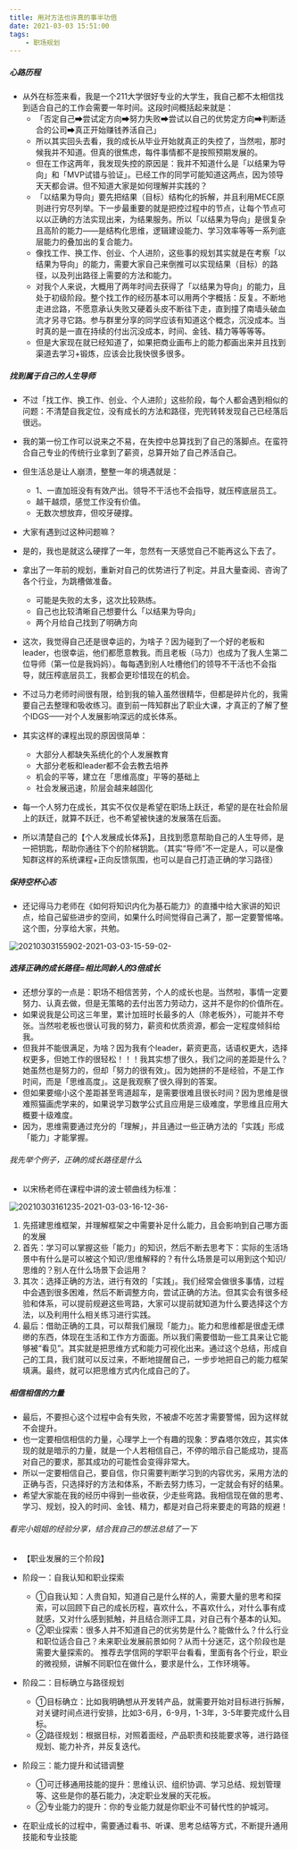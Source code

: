 ```yaml
---
title: 用对方法也许真的事半功倍
date: 2021-03-03 15:51:00
tags:
    - 职场规划
---
```



##### 心路历程

- 从外在标签来看，我是一个211大学很好专业的大学生，我自己都不太相信找到适合自己的工作会需要一年时间。这段时间概括起来就是：
  - 「否定自己➡尝试定方向➡努力失败➡尝试以自己的优势定方向➡判断适合的公司➡真正开始赚钱养活自己」
  - 所以其实回头去看，我的成长从毕业开始就真正的失控了，当然啦，那时候我并不知道。但真的很焦虑，每件事情都不是按照预期发展的。
  - 但在工作这两年，我发现失控的原因是：我并不知道什么是「以结果为导向」和「MVP试错与验证」。已经工作的同学可能知道这两点，因为领导天天都会讲。但不知道大家是如何理解并实践的？
  - 「以结果为导向」要先把结果（目标）结构化的拆解，并且利用MECE原则进行穷尽列举。下一步最重要的就是把控过程中的节点，让每个节点可以以正确的方法实现出来，为结果服务。所以「以结果为导向」是很复杂且高阶的能力——是结构化思维，逻辑建设能力、学习效率等等一系列底层能力的叠加出的复合能力。
  - 像找工作、换工作、创业、个人进阶，这些事的规划其实就是在考察「以结果为导向」的能力，需要大家自己来倒推可以实现结果（目标）的路径，以及列出路径上需要的方法和能力。
  - 对我个人来说，大概用了两年时间去获得了「以结果为导向」的能力，且处于初级阶段。整个找工作的经历基本可以用两个字概括：反复。不断地走进岔路，不愿意承认失败又硬着头皮不断往下走，直到撞了南墙头破血流才另寻它路。参与群里分享的同学应该有知道这个概念，沉没成本。当时真的是一直在持续的付出沉没成本，时间、金钱、精力等等等等。
  - 但是大家现在就已经知道了，如果把商业画布上的能力都画出来并且找到渠道去学习+锻炼，应该会比我快很多很多。

##### 找到属于自己的人生导师

- 不过「找工作、换工作、创业、个人进阶」这些阶段，每个人都会遇到相似的问题：不清楚自我定位，没有成长的方法和路径，兜兜转转发现自己已经落后很远。
- 我的第一份工作可以说来之不易，在失控中总算找到了自己的落脚点。在蛮符合自己专业的传统行业拿到了薪资，总算开始了自己养活自己。
- 但生活总是让人崩溃，整整一年的境遇就是：
  - 1、一直加班没有有效产出。领导不干活也不会指导，就压榨底层员工。
  - 越干越烦，感觉工作没有价值。
  - 无数次想放弃，但咬牙硬撑。
- 大家有遇到过这种问题嘛？
- 是的，我也是就这么硬撑了一年，忽然有一天感觉自己不能再这么下去了。
- 拿出了一年前的规划，重新对自己的优势进行了判定。并且大量查阅、咨询了各个行业，为跳槽做准备。
  - 可能是失败的太多，这次比较熟练。
  - 自己也比较清晰自己想要什么「以结果为导向」
  - 两个月给自己找到了明确方向
- 这次，我觉得自己还是很幸运的，为啥子？因为碰到了一个好的老板和leader，也很幸运，他们都愿意教我。而且老板（马力）也成为了我人生第二位导师（第一位是我妈妈）。每每遇到别人吐槽他们的领导不干活也不会指导，就压榨底层员工，我都会更珍惜现在的机会。
- 不过马力老师时间很有限，给到我的输入虽然很精华，但都是碎片化的，我需要自己去整理和吸收练习。直到前一阵知群出了职业大课，才真正的了解了整个IDGS——对个人发展影响深远的成长体系。
- 其实这样的课程出现的原因很简单：
  - 大部分人都缺失系统化的个人发展教育
  - 大部分老板和leader都不会去教去培养
  - 机会的平等，建立在「思维高度」平等的基础上
  - 社会发展迅速，阶层会越来越固化

- 每一个人努力在成长，其实不仅仅是希望在职场上跃迁，希望的是在社会阶层上的跃迁，就算不跃迁，也不希望被快速的发展落在后面。
- 所以清楚自己的【个人发展成长体系】，且找到愿意帮助自己的人生导师，是一把钥匙，帮助你通往下个的阶梯钥匙。（其实“导师”不一定是人，可以是像知群这样的系统课程+正向反馈氛围，也可以是自己打造正确的学习路径）

##### 保持空杯心态

- 还记得马力老师在《如何将知识内化为基石能力》的直播中给大家讲的知识点，给自己留些进步的空间，如果什么时间觉得自己满了，那一定要警惕咯。这个图，分享给大家，共勉。

![20210303155902-2021-03-03-15-59-02-](https://raw.githubusercontent.com/CatzillaOrz/imgcdn/master/vsc_img/20210303155902-2021-03-03-15-59-02-.png)

##### 选择正确的成长路径=相比同龄人的3倍成长

- 还想分享的一点是：职场不相信苦劳，个人的成长也是。当然啦，事情一定要努力、认真去做，但是无策略的去付出苦力劳动力，这并不是你的价值所在。
- 如果说我是公司这三年里，累计加班时长最多的人（除老板外），可能并不夸张。当然啦老板也很认可我的努力，薪资和优质资源，都会一定程度倾斜给我。
- 但我并不能很满足，为啥？因为我有个leader，薪资更高，话语权更大，选择权更多，但她工作的很轻松！！！我其实想了很久，我们之间的差距是什么？她虽然也是努力的，但却「努力的很有效」。因为她拼的不是经验，不是工作时间，而是「思维高度」。这是我观察了很久得到的答案。
- 但如果要缩小这个差距甚至弯道超车，是需要很难且很长时间？因为思维是很难照猫画虎学来的，如果说学习数学公式且应用是三级难度，学思维且应用大概要十级难度。
- 因为，思维需要通过充分的「理解」，并且通过一些正确方法的「实践」形成「能力」才能掌握。

###### 我先举个例子，正确的成长路径是什么

- 以宋杨老师在课程中讲的波士顿曲线为标准：

![20210303161235-2021-03-03-16-12-36-](https://raw.githubusercontent.com/CatzillaOrz/imgcdn/master/vsc_img/20210303161235-2021-03-03-16-12-36-.png)

1. 先搭建思维框架，并理解框架之中需要补足什么能力，且会影响到自己哪方面的发展
1. 首先：学习可以掌握这些「能力」的知识，然后不断去思考下：实际的生活场景中有什么是可以被这个知识/思维解释的？有什么场景是可以用到这个知识/思维的？别人在什么场景下会运用？
1. 其次：选择正确的方法，进行有效的「实践」。我们经常会做很多事情，过程中会遇到很多困难，然后不断调整方向，尝试正确的方法。但其实会有很多经验和体系，可以提前规避这些弯路，大家可以提前就知道为什么要选择这个方法，以及利用什么相关练习进行实践。
1. 最后：借助正确的工具，可以帮我们展现「能力」。能力和思维都是很虚无缥缈的东西，体现在生活和工作方方面面。所以我们需要借助一些工具来让它能够被“看见”。其实就是把思维方式和能力可视化出来。通过这个总结，形成自己的工具，我们就可以反过来，不断地提醒自己，一步步地把自己的能力框架填满。最终，就可以把思维方式内化成自己的了。

##### 相信相信的力量

- 最后，不要担心这个过程中会有失败，不被虐不吃苦才需要警惕，因为这样就不会提升。
- 也一定要相信相信的力量，心理学上一个有趣的现象：罗森塔尔效应，其实体现的就是暗示的力量，就是一个人若相信自己，不停的暗示自己能成功，提高对自己的要求，那其成功的可能性会变得非常大。
- 所以一定要相信自己，要自信，你只需要判断学习到的内容优劣，采用方法的正确与否，只选择好的方法和体系，不断去努力练习，一定就会有好的结果。
- 希望大家能在我的经历中得到一些收获，少走些弯路。我相信现在做的思考、学习、规划，投入的时间、金钱、精力，都是对自己将来要走的弯路的规避！

###### 看完小姐姐的经验分享，结合我自己的想法总结了一下

- 【职业发展的三个阶段】
- 阶段一：自我认知和职业探索
  - ①自我认知：人贵自知，知道自己是什么样的人，需要大量的思考和探索，可以回顾下自己的成长历程，喜欢什么，不喜欢什么，对什么事有成就感，又对什么感到抵触，并且结合测评工具，对自己有个基本的认知。
  - ②职业探索：很多人并不知道自己的优劣势是什么？能做什么？什么行业和职位适合自己？未来职业发展前景如何？从而十分迷茫，这个阶段也是需要大量探索的。
推荐去学信网的学职平台看看，里面有各个行业，职业的微视频，讲解不同职位在做什么，要求是什么，工作环境等。

- 阶段二：目标确立与路径规划
  - ①目标确立：比如我明确想从开发转产品，就需要开始对目标进行拆解，对关键时间点进行安排，比如3-6月，6-9月，1-3年，3-5年要完成什么目标。
  - ②路径规划：根据目标，对照着面经，产品职责和技能要求等，进行路径规划、能力补齐，并反复迭代。

- 阶段三：能力提升和试错调整
  - ①可迁移通用技能的提升：思维认识、组织协调、学习总结、规划管理等、这些是你的基石能力，决定职业发展的天花板。
  - ②专业能力的提升：你的专业能力就是你职业不可替代性的护城河。
- 在职业成长的过程中，需要通过看书、听课、思考总结等方式，不断提升通用技能和专业技能